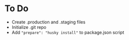 # To Do

- Create .production and .staging files
- Initialize .git repo
- Add `"prepare": "husky install"` to package.json script
